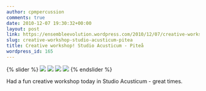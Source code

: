 ```yaml
---
author: cpmpercussion
comments: true
date: 2010-12-07 19:30:32+00:00
layout: post
link: https://ensembleevolution.wordpress.com/2010/12/07/creative-workshop-studio-acusticum-pitea/
slug: creative-workshop-studio-acusticum-pitea
title: Creative workshop! Studio Acusticum - Piteå
wordpress_id: 165
---
```


{% slider %}
![](https://ensembleevolution.files.wordpress.com/2010/12/08931-img.jpg)
![](https://ensembleevolution.files.wordpress.com/2010/12/b5b9e-img.jpg)
![](https://ensembleevolution.files.wordpress.com/2010/12/40d30-img.jpg)
![](https://ensembleevolution.files.wordpress.com/2010/12/82fb7-img.jpg)
{% endslider %}

Had a fun creative workshop today in Studio Acusticum - great times. 


